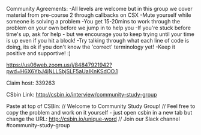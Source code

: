 Community Agreements:
-All levels are welcome but in this group we cover material from pre-course 2 through callbacks on CSX
-Mute yourself while someone is solving a problem
-You get 15-20mins to work through the problem on your own before we jump in to help you
-If you're stuck before time's up, ask for help - but we encourage you to keep trying until your time is up even if you hit a block! 
-Try talking through what each line of code is doing, its ok if you don't know the 'correct' terminology yet!
-Keep it positive and supportive! :)


https://us06web.zoom.us/j/84847921942?pwd=H6X6YbJ4jNLLSbjSLF5aUaIKnKSdOO.1

Claim host: 339263

CSbin Link:
http://csbin.io/interview/community-study-group

Paste at top of CSBin: 
// Welcome to Community Study Group!
// Feel free to copy the problem and work on it yourself - just open csbin in a new tab but change the URL: http://csbin.io/unique-word 
// Join our Slack channel #community-study-group